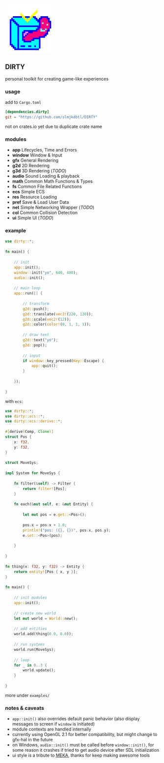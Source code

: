 ![icon](icon.png)

## DIRTY
personal toolkit for creating game-like experiences

### usage
add to `Cargo.toml`
```toml
[dependencies.dirty]
git = "https://github.com/slmjkdbtl/DIRTY"
```
not on crates.io yet due to duplicate crate name

### modules
- **app** Lifecycles, Time and Errors
- **window** Window & Input
- **gfx** General Rendering
- **g2d** 2D Rendering
- **g3d** 3D Rendering (*TODO*)
- **audio** Sound Loading & playback
- **math** Common Math Functions & Types
- **fs** Common File Related Functions
- **ecs** Simple ECS
- **res** Resource Loading
- **pref** Save & Load User Data
- **net** Simple Networking Wrapper (*TODO*)
- **col** Common Collision Detection
- **ui** Simple UI (*TODO*)

### example
```rust
use dirty::*;

fn main() {

	// init
	app::init();
	window::init("yo", 640, 480);
	audio::init();

	// main loop
	app::run(|| {

		// transform
		g2d::push();
		g2d::translate(vec2!(220, 120));
		g2d::scale(vec2!(12));
		g2d::color(color!(0, 1, 1, 1));

		// draw text
		g2d::text("yo");
		g2d::pop();

		// input
		if window::key_pressed(Key::Escape) {
			app::quit();
		}

	});

}
```
with `ecs`:

```rust
use dirty::*;
use dirty::ecs::*;
use dirty::ecs::derive::*;

#[derive(Comp, Clone)]
struct Pos {
	x: f32,
	y: f32,
}

struct MoveSys;

impl System for MoveSys {

	fn filter(&self) -> Filter {
		return filter![Pos];
	}

	fn each(&mut self, e: &mut Entity) {

		let mut pos = e.get::<Pos>();

		pos.x = pos.x + 1.0;
		println!("pos: ({}, {})", pos.x, pos.y);
		e.set::<Pos>(pos);

	}

}

fn thing(x: f32, y: f32) -> Entity {
	return entity![Pos { x, y }];
}

fn main() {

	// init modules
	app::init();

	// create new world
	let mut world = World::new();

	// add entities
	world.add(thing(0.0, 0.0));

	// run systems
	world.run(MoveSys);

	// loop
	for _ in 0..3 {
		world.update();
	}

}
```
more under `examples/`

### notes & caveats

- `app::init()` also overrides default panic behavior (also display messages to screen if `window` is initiated)
- module contexts are handled internally
- currently using OpenGL 2.1 for better compatibility, but might change to gfx-hal in the future
- on Windows, `audio::init()` must be called before `window::init()`, for some reason it crashes if tried to get audio device after SDL initialization
- ui style is a tribute to [MEKA](http://www.smspower.org/meka/), thanks for keep making awesome tools

